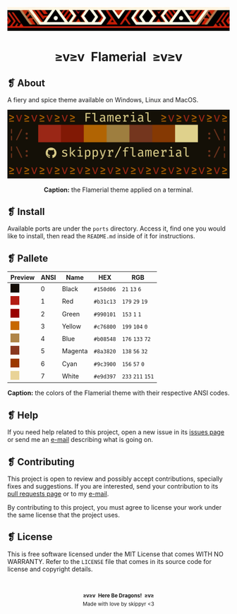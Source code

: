 <p align="center">
    <img alt="" src="assets/ornament.png" width=1020 />
</p>
<h1 align="center">≥v≥v&ensp;Flamerial&ensp;≥v≥v</h1>

## ❡ About

A fiery and spice theme available on Windows, Linux and MacOS.

<p align="center">
    <img alt="" src="assets/preview.png" width="700" />
    <p align="center"><strong>Caption:</strong> the Flamerial theme applied on a terminal.</p>
</p>

## ❡ Install

Available ports are under the `ports` directory. Access it, find one you would like to install, then read the `README.md` inside of it for instructions.

## ❡ Pallete

<table align="center">
    <thead>
        <tr>
            <th>Preview</th>
            <th>ANSI</th>
            <th>Name</th>
            <th>HEX</th>
            <th>RGB</th>
        </tr>
    </thead>
    <tbody>
        <tr>
            <td><img alt="" src="assets/colors/black.png" /></td>
            <td>0</td>
            <td>Black</td>
            <td><code>#150d06</code></td>
            <td><code>21</code> <code>13</code> <code>6</code></td>
        </tr>
        <tr>
            <td><img alt="" src="assets/colors/red.png" /></td>
            <td>1</td>
            <td>Red</td>
            <td><code>#b31c13</code></td>
            <td><code>179</code> <code>29</code> <code>19</code></td>
        </tr>
        <tr>
            <td><img alt="" src="assets/colors/green.png" /></td>
            <td>2</td>
            <td>Green</td>
            <td><code>#990101</code></td>
            <td><code>153</code> <code>1</code> <code>1</code></td>
        </tr>
        <tr>
            <td><img alt="" src="assets/colors/yellow.png" /></td>
            <td>3</td>
            <td>Yellow</td>
            <td><code>#c76800</code></td>
            <td><code>199</code> <code>104</code> <code>0</code></td>
        </tr>
        <tr>
            <td><img alt="" src="assets/colors/blue.png" /></td>
            <td>4</td>
            <td>Blue</td>
            <td><code>#b08548</code></td>
            <td><code>176</code> <code>133</code> <code>72</code></td>
        </tr>
        <tr>
            <td><img alt="" src="assets/colors/magenta.png" /></td>
            <td>5</td>
            <td>Magenta</td>
            <td><code>#8a3820</code></td>
            <td><code>138</code> <code>56</code> <code>32</code></td>
        </tr>
        <tr>
            <td><img alt="" src="assets/colors/cyan.png" /></td>
            <td>6</td>
            <td>Cyan</td>
            <td><code>#9c3900</code></td>
            <td><code>156</code> <code>57</code> <code>0</code></td>
        </tr>
        <tr>
            <td><img alt="" src="assets/colors/white.png" /></td>
            <td>7</td>
            <td>White</td>
            <td><code>#e9d397</code></td>
            <td><code>233</code> <code>211</code> <code>151</code></td>
        </tr>
    </tbody>
</table>
<p align="center"><strong>Caption:</strong> the colors of the Flamerial theme with their respective ANSI codes.</p>

## ❡ Help

If you need help related to this project, open a new issue in its [issues page](https://github.com/skippyr/flamerial/issues) or send me an [e-mail](mailto:skippyr.developer@icloud.com) describing what is going on.

## ❡ Contributing

This project is open to review and possibly accept contributions, specially fixes and suggestions. If you are interested, send your contribution to its [pull requests page](https://github.com/skippyr/flamerial/pulls) or to my [e-mail](mailto:skippyr.developer@icloud.com).

By contributing to this project, you must agree to license your work under the same license that the project uses.

## ❡ License

This is free software licensed under the MIT License that comes WITH NO WARRANTY. Refer to the `LICENSE` file that comes in its source code for license and copyright details.

&ensp;
<p align="center"><sup><strong>≥v≥v&ensp;Here Be Dragons!&ensp;≥v≥</strong><br />Made with love by skippyr <3</sup></p>
